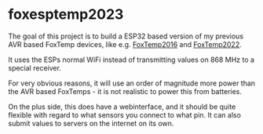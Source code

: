 # foxesptemp2023

The goal of this project is to build a ESP32 based version of my previous AVR based FoxTemp devices, like e.g. [FoxTemp2016](https://gitlab.cs.fau.de/PoempelFox/foxtemp2016) and [FoxTemp2022](https://gitlab.cs.fau.de/PoempelFox/foxtemp2022).

It uses the ESPs normal WiFi instead of transmitting values on 868 MHz to a special receiver.

For very obvious reasons, it will use an order of magnitude more power than the AVR based FoxTemps - it is not realistic to power this from batteries.

On the plus side, this does have a webinterface, and it should be quite flexible with regard to what sensors you connect to what pin. It can also submit values to servers on the internet on its own.
